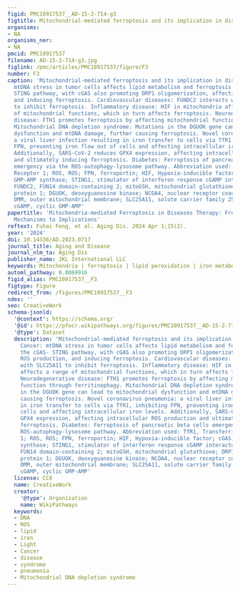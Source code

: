 ```yaml
---
figid: PMC10917537__AD-15-2-714-g3
figtitle: Mitochondrial-mediated ferroptosis and its implication in diseases
organisms:
- NA
organisms_ner:
- NA
pmcid: PMC10917537
filename: AD-15-2-714-g3.jpg
figlink: /pmc/articles/PMC10917537/figure/F3
number: F3
caption: 'Mitochondrial-mediated ferroptosis and its implication in diseases. Cancer:
  mtDNA stress in tumor cells affects lipid metabolism and ferroptosis via the cGAS-
  STING pathway, with cGAS also promoting DRP1 oligomerization, affecting ROS production,
  and inducing ferroptosis. Cardiovascular diseases: FUNDC2 interacts with SLC25A11
  to inhibit ferroptosis. Inflammatory disease: HIF in mitochondria affects a range
  of mitochondrial functions, which in turn affects ferroptosis. Neurodegenerative
  disease: FTH1 promotes ferroptosis by affecting mitochondrial function through ferritinophagy.
  Mitochondrial DNA depletion syndrome: Mutations in the DGUOK gene can lead to mitochondrial
  dysfunction and mtDNA damage, further causing ferroptosis. Novel coronavirus pneumonia:
  a viral liver infection resulting in iron transfer to cells via TfR1, inhibiting
  FPN, preventing iron flow out of cells and affecting intracellular iron levels.
  Additionally, SARS-CoV-2 reduces GPX4 expression, affecting intracellular ROS production
  and ultimately inducing ferroptosis. Diabetes: Ferroptosis of pancreatic beta cells
  emergency via the ROS-autophagy-lysosome pathway. Abbreviation used: TfR1, Transferrin
  Receptor 1; ROS, ROS; FPN, ferroportin; HIF, Hypoxia-inducible factor; cGAS, cyclic
  GMP-AMP synthase; STING1, stimulator of interferon response cGAMP interactor 1;
  FUNDC2, FUN14 domain-containing 2; mitoGSH, mitochondrial glutathione; DRP1, dynamin-related
  protein 1; DGUOK, deoxyguanosine kinase; NCOA4, nuclear receptor coactivator 4;
  OMM, outer mitochondrial membrane; SLC25A11, solute carrier family 25 member 11;
  cGAMP, cyclic GMP-AMP'
papertitle: 'Mitochondria-mediated Ferroptosis in Diseases Therapy: From Molecular
  Mechanisms to Implications'
reftext: Fuhai Feng, et al. Aging Dis. 2024 Apr 1;15(2).
year: '2024'
doi: 10.14336/AD.2023.0717
journal_title: Aging and Disease
journal_nlm_ta: Aging Dis
publisher_name: JKL International LLC
keywords: Mitochondria | ferroptosis | lipid peroxidation | iron metabolism | disease
automl_pathway: 0.8069916
figid_alias: PMC10917537__F3
figtype: Figure
redirect_from: /figures/PMC10917537__F3
ndex: ''
seo: CreativeWork
schema-jsonld:
  '@context': https://schema.org/
  '@id': https://pfocr.wikipathways.org/figures/PMC10917537__AD-15-2-714-g3.html
  '@type': Dataset
  description: 'Mitochondrial-mediated ferroptosis and its implication in diseases.
    Cancer: mtDNA stress in tumor cells affects lipid metabolism and ferroptosis via
    the cGAS- STING pathway, with cGAS also promoting DRP1 oligomerization, affecting
    ROS production, and inducing ferroptosis. Cardiovascular diseases: FUNDC2 interacts
    with SLC25A11 to inhibit ferroptosis. Inflammatory disease: HIF in mitochondria
    affects a range of mitochondrial functions, which in turn affects ferroptosis.
    Neurodegenerative disease: FTH1 promotes ferroptosis by affecting mitochondrial
    function through ferritinophagy. Mitochondrial DNA depletion syndrome: Mutations
    in the DGUOK gene can lead to mitochondrial dysfunction and mtDNA damage, further
    causing ferroptosis. Novel coronavirus pneumonia: a viral liver infection resulting
    in iron transfer to cells via TfR1, inhibiting FPN, preventing iron flow out of
    cells and affecting intracellular iron levels. Additionally, SARS-CoV-2 reduces
    GPX4 expression, affecting intracellular ROS production and ultimately inducing
    ferroptosis. Diabetes: Ferroptosis of pancreatic beta cells emergency via the
    ROS-autophagy-lysosome pathway. Abbreviation used: TfR1, Transferrin Receptor
    1; ROS, ROS; FPN, ferroportin; HIF, Hypoxia-inducible factor; cGAS, cyclic GMP-AMP
    synthase; STING1, stimulator of interferon response cGAMP interactor 1; FUNDC2,
    FUN14 domain-containing 2; mitoGSH, mitochondrial glutathione; DRP1, dynamin-related
    protein 1; DGUOK, deoxyguanosine kinase; NCOA4, nuclear receptor coactivator 4;
    OMM, outer mitochondrial membrane; SLC25A11, solute carrier family 25 member 11;
    cGAMP, cyclic GMP-AMP'
  license: CC0
  name: CreativeWork
  creator:
    '@type': Organization
    name: WikiPathways
  keywords:
  - DNA
  - ROS
  - lipid
  - iron
  - Light
  - Cancer
  - disease
  - syndrome
  - pneumonia
  - Mitochondrial DNA depletion syndrome
---
```


